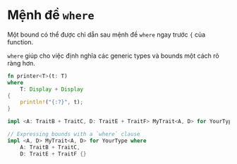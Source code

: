 # Mệnh đề `where`

Một bound có thể được chỉ dẫn sau mệnh đề `where` ngay trước `{` của function.

`where` giúp cho việc định nghĩa các generic types và bounds một cách rõ ràng hơn.

```rust
fn printer<T>(t: T) 
where
    T: Display + Display
{
    println!("{:?}", t);
}
```

```rust
impl <A: TraitB + TraitC, D: TraitE + TraitF> MyTrait<A, D> for YourType {}

// Expressing bounds with a `where` clause
impl <A, D> MyTrait<A, D> for YourType where
    A: TraitB + TraitC,
    D: TraitE + TraitF {}
```